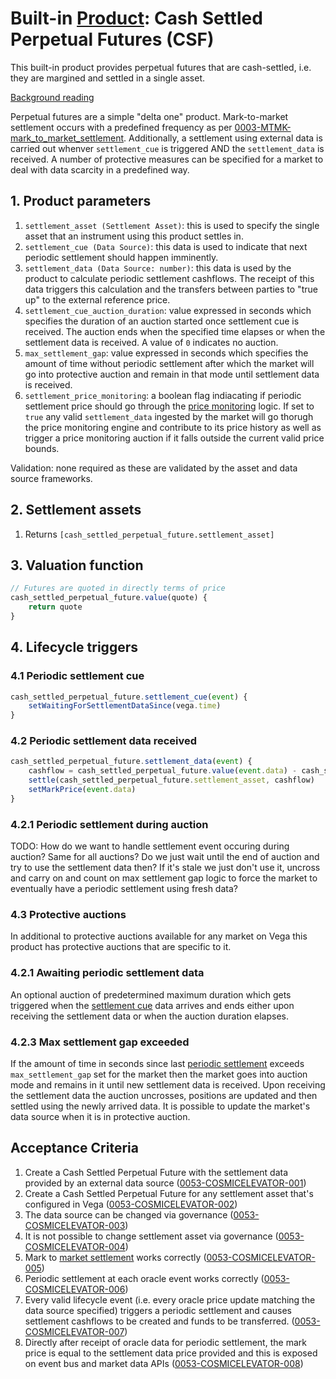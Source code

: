 # Built-in [Product](./0051-PROD-product.md): Cash Settled Perpetual Futures (CSF)

This built-in product provides perpetual futures that are cash-settled, i.e. they are margined and settled in a single asset.

[Background reading](https://www.paradigm.xyz/2021/05/everlasting-options/#Perpetual_Futures)

Perpetual futures are a simple "delta one" product. Mark-to-market settlement occurs with a predefined frequency as per [0003-MTMK-mark_to_market_settlement](0003-MTMK-mark_to_market_settlement.md).  Additionally, a settlement using external data is carried out whenver `settlement_cue` is triggered AND the `settlement_data` is received. A number of protective measures can be specified for a market to deal with data scarcity in a predefined way.

## 1. Product parameters

1. `settlement_asset (Settlement Asset)`: this is used to specify the single asset that an instrument using this product settles in.
1. `settlement_cue (Data Source)`: this data is used to indicate that next periodic settlement should happen imminently.
1. `settlement_data (Data Source: number)`: this data is used by the product to calculate periodic settlement cashflows. The receipt of this data triggers this calculation and the transfers between parties to "true up" to the external reference price.
1. `settlement_cue_auction_duration`: value expressed in seconds which specifies the duration of an auction started once settlement cue is received. The auction ends when the specified time elapses or when the settlement data is received. A value of `0` indicates no auction.
1. `max_settlement_gap`: value expressed in seconds which specifies the amount of time without periodic settlement after which the market will go into protective auction and remain in that mode until settlement data is received.
1. `settlement_price_monitoring`: a boolean flag indiacating if periodic settlement price should go through the [price monitoring](0032-PRIM-price_monitoring.md) logic. If set to `true` any valid `settlement_data` ingested by the market will go thorugh the price monitoring engine and contribute to its price history as well as trigger a price monitoring auction if it falls outside the current valid price bounds.

Validation: none required as these are validated by the asset and data source frameworks.

## 2. Settlement assets

1. Returns `[cash_settled_perpetual_future.settlement_asset]`

## 3. Valuation function

```javascript
// Futures are quoted in directly terms of price
cash_settled_perpetual_future.value(quote) {
	return quote
}
```

## 4. Lifecycle triggers

### 4.1 Periodic settlement cue

```javascript
cash_settled_perpetual_future.settlement_cue(event) {
	setWaitingForSettlementDataSince(vega.time)
}
```

### 4.2 Periodic settlement data received

```javascript
cash_settled_perpetual_future.settlement_data(event) {
	cashflow = cash_settled_perpetual_future.value(event.data) - cash_settled_perpetual_future.value(market.mark_price))
	settle(cash_settled_perpetual_future.settlement_asset, cashflow)
	setMarkPrice(event.data)
}
```

### 4.2.1 Periodic settlement during auction
TODO: How do we want to handle settlement event occuring during auction? Same for all auctions?
Do we just wait until the end of auction and try to use the settlement data then? If it's stale we just don't use it, uncross and carry on and count on max settlement gap logic to force the market to eventually have a periodic settlement using fresh data?

### 4.3 Protective auctions

In additional to protective auctions available for any market on Vega this product has protective auctions that are specific to it.

### 4.2.1 Awaiting periodic settlement data

An optional auction of predetermined maximum duration which gets triggered when the [settlement cue](#41-periodic-settlement-cue) data arrives and ends either upon receiving the settlement data or when the auction duration elapses.

### 4.2.3 Max settlement gap exceeded

If the amount of time in seconds since last [periodic settlement](#41-settlement-periodic-funding) exceeds `max_settlement_gap` set for the market then the market goes into auction mode and remains in it until new settlement data is received. Upon receiving the settlement data the auction uncrosses, positions are updated and then settled using the newly arrived data. It is possible to update the market's data source when it is in protective auction.

## Acceptance Criteria

1. Create a Cash Settled Perpetual Future with the settlement data provided by an external data source (<a name="0053-COSMICELEVATOR-001" href="#0053-COSMICELEVATOR-001">0053-COSMICELEVATOR-001</a>)
1. Create a Cash Settled Perpetual Future for any settlement asset that's configured in Vega (<a name="0053-COSMICELEVATOR-002" href="#0053-COSMICELEVATOR-002">0053-COSMICELEVATOR-002</a>)
1. The data source can be changed via governance (<a name="0053-COSMICELEVATOR-003" href="#0053-COSMICELEVATOR-003">0053-COSMICELEVATOR-003</a>)
1. It is not possible to change settlement asset via governance (<a name="0053-COSMICELEVATOR-004" href="#0053-COSMICELEVATOR-004">0053-COSMICELEVATOR-004</a>)
1. Mark to [market settlement](./0003-MTMK-mark_to_market_settlement.md) works correctly (<a name="0053-COSMICELEVATOR-005" href="#0053-COSMICELEVATOR-005">0053-COSMICELEVATOR-005</a>)
1. Periodic settlement at each oracle event works correctly (<a name="0053-COSMICELEVATOR-006" href="#0053-COSMICELEVATOR-006">0053-COSMICELEVATOR-006</a>)
1. Every valid lifecycle event (i.e. every oracle price update matching the data source specified) triggers a periodic settlement and causes settlement cashflows to be created and funds to be transferred. (<a name="0053-COSMICELEVATOR-007" href="#0053-COSMICELEVATOR-007">0053-COSMICELEVATOR-007</a>)
1. Directly after receipt of oracle data for periodic settlement, the mark price is equal to the settlement data price provided and this is exposed on event bus and market data APIs (<a name="0053-COSMICELEVATOR-008" href="#0053-COSMICELEVATOR-008">0053-COSMICELEVATOR-008</a>)
